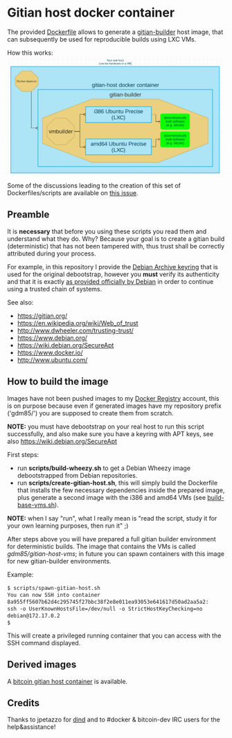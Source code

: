 Gitian host docker container
============================

The provided [Dockerfile](http://docs.docker.io/reference/builder/) allows to generate a [gitian-builder](https://gitian.org/) host image, that can subsequently be used for reproducible builds using LXC VMs.

How this works:
<img src="diagram.png">

Some of the discussions leading to the creation of this set of Dockerfiles/scripts are available on [this issue](https://github.com/devrandom/gitian-builder/issues/53).

Preamble
--------

It is **necessary** that before you using these scripts you read them and understand what they do.
Why? Because your goal is to create a gitian build (deterministic) that has not been tampered with, thus trust shall be correctly attributed during your process.

For example, in this repository I provide the [Debian Archive keyring](../keyrings/debian-archive-keyring.gpg) that is used for the original debootstrap,
however you **must** verify its authenticity and that it is exactly [as provided officially by Debian](https://packages.debian.org/wheezy/all/debian-archive-keyring/download)
in order to continue using a trusted chain of systems.

See also:
- https://gitian.org/
- https://en.wikipedia.org/wiki/Web_of_trust
- http://www.dwheeler.com/trusting-trust/
- https://www.debian.org/
- https://wiki.debian.org/SecureApt
- https://www.docker.io/
- http://www.ubuntu.com/

How to build the image
----------------------
Images have not been pushed images to my [Docker Registry](https://index.docker.io/) account, this is on purpose because even if generated images have my repository prefix ('gdm85/') you are supposed
to create them from scratch.

**NOTE:** you must have debootstrap on your real host to run this script successfully, and also make sure you have a keyring with APT keys, see also https://wiki.debian.org/SecureApt

First steps:
- run **scripts/build-wheezy.sh** to get a Debian Wheezy image debootstrapped from Debian repositories.
- run **scripts/create-gitian-host.sh**, this will simply build the Dockerfile that installs the few necessary dependencies inside the prepared image, plus generate a second image with the i386 and amd64 VMs (see [build-base-vms.sh](build-base-vms.sh)).

**NOTE:** when I say "run", what I really mean is "read the script, study it for your own learning purposes, then run it" ;)

After steps above you will have prepared a full gitian builder environment for deterministic builds.
The image that contains the VMs is called *gdm85/gitian-host-vms*; in future you can spawn containers with this image for new gitian-builder environments.

Example:
```
$ scripts/spawn-gitian-host.sh
You can now SSH into container 8a955ff5607b62d4c295745f27bbc38f2e8e011ea93053e641617d50ad2aa5a2:
ssh -o UserKnownHostsFile=/dev/null -o StrictHostKeyChecking=no debian@172.17.0.2
$ 
```
This will create a privileged running container that you can access with the SSH command displayed.

Derived images
--------------
A [bitcoin gitian host container](../gitian-bitcoin/host/README.md) is available.

Credits
-------
Thanks to jpetazzo for [dind](https://github.com/jpetazzo/dind) and to #docker & bitcoin-dev IRC users for the help&assistance!
